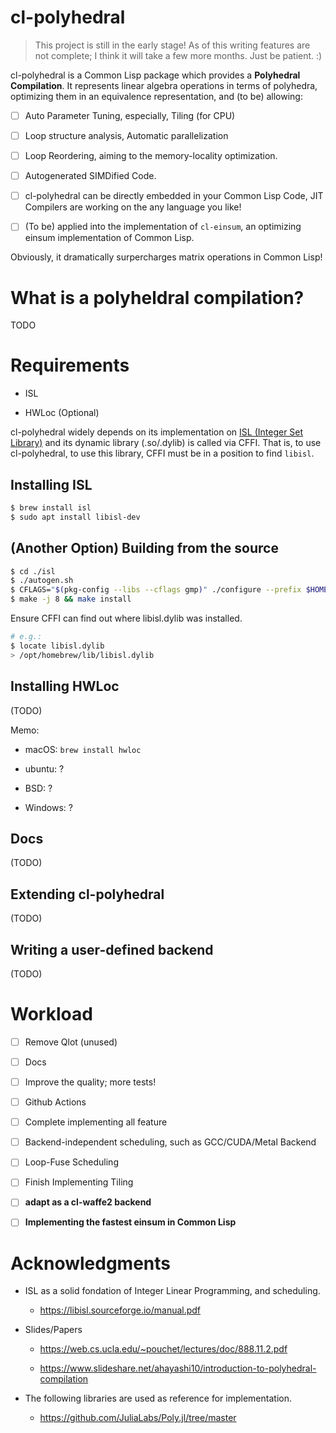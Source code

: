 
# cl-polyhedral

> This project is still in the early stage! As of this writing features are not complete; I think it will take a few more months. Just be patient. :)

cl-polyhedral is a Common Lisp package which provides a **Polyhedral Compilation**. It represents linear algebra operations in terms of polyhedra, optimizing them in an equivalence representation, and (to be) allowing:

- [ ] Auto Parameter Tuning, especially, Tiling (for CPU)

- [ ] Loop structure analysis, Automatic parallelization

- [ ] Loop Reordering, aiming to the memory-locality optimization.

- [ ] Autogenerated SIMDified Code.

- [ ] cl-polyhedral can be directly embedded in your Common Lisp Code, JIT Compilers are working on the any language you like!

- [ ] (To be) applied into the implementation of `cl-einsum`, an optimizing einsum implementation of Common Lisp.

Obviously, it dramatically surpercharges matrix operations in Common Lisp!

# What is a polyheldral compilation?

TODO

# Requirements

- ISL

- HWLoc (Optional)

cl-polyhedral widely depends on its implementation on [ISL (Integer Set Library)](https://github.com/Meinersbur/isl) and its dynamic library (.so/.dylib) is called via CFFI. That is, to use cl-polyhedral, to use this library, CFFI must be in a position to find `libisl`.

## Installing ISL

```sh
$ brew install isl
$ sudo apt install libisl-dev
```

## (Another Option) Building from the source

```sh
$ cd ./isl
$ ./autogen.sh
$ CFLAGS="$(pkg-config --libs --cflags gmp)" ./configure --prefix $HOME/usr
$ make -j 8 && make install
```

Ensure CFFI can find out where libisl.dylib was installed.

```sh
# e.g.:
$ locate libisl.dylib
> /opt/homebrew/lib/libisl.dylib
```

## Installing HWLoc

(TODO)

Memo:

- macOS: `brew install hwloc`

- ubuntu: ?

- BSD: ?

- Windows: ?

## Docs

(TODO)

## Extending cl-polyhedral

(TODO)

## Writing a user-defined backend

(TODO)

# Workload

- [ ] Remove Qlot (unused)

- [ ] Docs

- [ ] Improve the quality; more tests!

- [ ] Github Actions

- [ ] Complete implementing all feature

- [ ] Backend-independent scheduling, such as GCC/CUDA/Metal Backend

- [ ] Loop-Fuse Scheduling

- [ ] Finish Implementing Tiling

- [ ] **adapt as a cl-waffe2 backend**

- [ ] **Implementing the fastest einsum in Common Lisp**

# Acknowledgments

- ISL as a solid fondation of Integer Linear Programming, and scheduling.

    - https://libisl.sourceforge.io/manual.pdf

- Slides/Papers

    - https://web.cs.ucla.edu/~pouchet/lectures/doc/888.11.2.pdf
 
    - https://www.slideshare.net/ahayashi10/introduction-to-polyhedral-compilation

- The following libraries are used as reference for implementation.

    - https://github.com/JuliaLabs/Poly.jl/tree/master